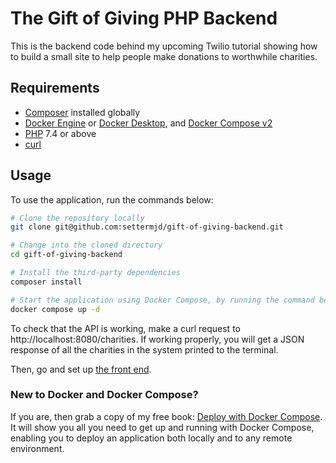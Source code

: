 # The Gift of Giving PHP Backend

This is the backend code behind my upcoming Twilio tutorial showing how to build a small site to help people make donations to worthwhile charities.

## Requirements

- [Composer](https://getcomposer.org/doc/00-intro.md#installation-linux-unix-macos) installed globally
- [Docker Engine](https://docs.docker.com/engine/install/) or [Docker Desktop](https://www.docker.com/products/docker-desktop/), and [Docker Compose v2](https://docs.docker.com/compose/compose-v2/)
- [PHP](https://www.php.net/) 7.4 or above
- [curl](https://curl.se/)

## Usage

To use the application, run the commands below: 

```bash
# Clone the repository locally
git clone git@github.com:settermjd/gift-of-giving-backend.git

# Change into the cloned directory
cd gift-of-giving-backend

# Install the third-party dependencies
composer install

# Start the application using Docker Compose, by running the command below.
docker compose up -d
```
  
To check that the API is working, make a curl request to http://localhost:8080/charities.
If working properly, you will get a JSON response of all the charities in the system printed to the terminal.

Then, go and set up [the front end](https://github.com/settermjd/gift-of-giving-frontend).

### New to Docker and Docker Compose?

If you are, then grab a copy of my free book: [Deploy with Docker Compose](https://deploywithdockercompose.com). 
It will show you all you need to get up and running with Docker Compose, enabling you to deploy an application both locally and to any remote environment.